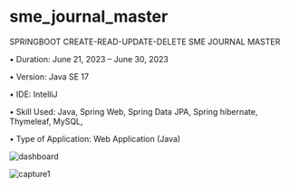 # sme_journal_master

SPRINGBOOT CREATE-READ-UPDATE-DELETE 
SME JOURNAL MASTER

• Duration: June 21, 2023 – June 30, 2023

• Version: Java SE 17

• IDE: IntelliJ 

• Skill Used: Java, Spring Web, Spring Data JPA, Spring hibernate, Thymeleaf, MySQL,

• Type of Application: Web Application (Java)

![dashboard](https://github.com/SoftEngineerJay/sme_journal_master/assets/137483242/36d3ab0a-06b0-4607-bee0-40812e8ee066)

![capture1](https://github.com/SoftEngineerJay/sme_journal_master/assets/137483242/55a0f521-4548-45b8-bede-53b7bb827b0a)
